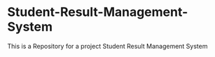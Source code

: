 # Student-Result-Management-System
This is a Repository for a project Student Result Management System
